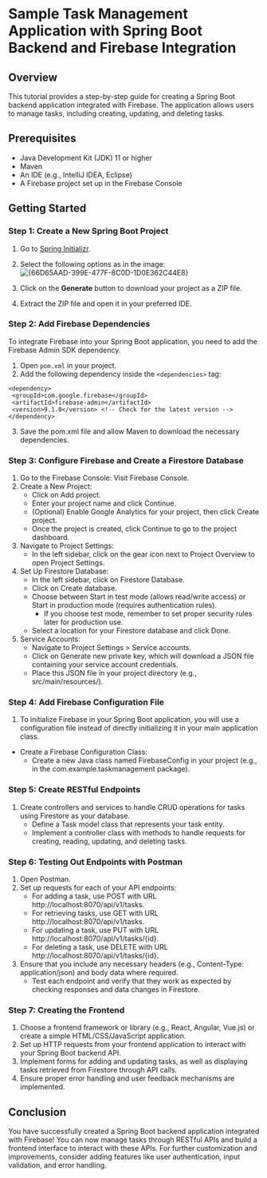 # Sample Task Management Application with Spring Boot Backend and Firebase Integration

## Overview

This tutorial provides a step-by-step guide for creating a Spring Boot backend application integrated with Firebase. The application allows users to manage tasks, including creating, updating, and deleting tasks.

## Prerequisites

- Java Development Kit (JDK) 11 or higher
- Maven
- An IDE (e.g., IntelliJ IDEA, Eclipse)
- A Firebase project set up in the Firebase Console

## Getting Started

### Step 1: Create a New Spring Boot Project

1. Go to [Spring Initializr](https://start.spring.io/).
2. Select the following options as in the image:
   ![{66D65AAD-399E-477F-8C0D-1D0E362C44E8}](https://github.com/user-attachments/assets/92bdabeb-f826-4468-afd8-c3864031f672)

3. Click on the **Generate** button to download your project as a ZIP file.
5. Extract the ZIP file and open it in your preferred IDE.

### Step 2: Add Firebase Dependencies

To integrate Firebase into your Spring Boot application, you need to add the Firebase Admin SDK dependency.

1. Open `pom.xml` in your project.
2. Add the following dependency inside the `<dependencies>` tag:
 ```
<dependency>
  <groupId>com.google.firebase</groupId>
  <artifactId>firebase-admin</artifactId>
  <version>9.1.0</version> <!-- Check for the latest version -->
</dependency>
```
3. Save the pom.xml file and allow Maven to download the necessary dependencies.

### Step 3: Configure Firebase and Create a Firestore Database

1. Go to the Firebase Console: Visit Firebase Console.
2. Create a New Project:
   - Click on Add project.
   - Enter your project name and click Continue.
   - (Optional) Enable Google Analytics for your project, then click Create project.
   - Once the project is created, click Continue to go to the project dashboard.
3. Navigate to Project Settings:
   - In the left sidebar, click on the gear icon next to Project Overview to open Project Settings.
4. Set Up Firestore Database:
   - In the left sidebar, click on Firestore Database.
   - Click on Create database.
   - Choose between Start in test mode (allows read/write access) or Start in production mode (requires authentication rules).
     - If you choose test mode, remember to set proper security rules later for production use.
   - Select a location for your Firestore database and click Done.
5. Service Accounts:
   - Navigate to Project Settings > Service accounts.
   - Click on Generate new private key, which will download a JSON file containing your service account credentials.
   - Place this JSON file in your project directory (e.g., src/main/resources/).

### Step 4: Add Firebase Configuration File

1. To initialize Firebase in your Spring Boot application, you will use a configuration file instead of directly initializing it in your main application class.
  - Create a Firebase Configuration Class:
     - Create a new Java class named FirebaseConfig in your project (e.g., in the com.example.taskmanagement package).

### Step 5: Create RESTful Endpoints
1. Create controllers and services to handle CRUD operations for tasks using Firestore as your database.
    - Define a Task model class that represents your task entity.
    - Implement a controller class with methods to handle requests for creating, reading, updating, and deleting tasks.

### Step 6: Testing Out Endpoints with Postman
1. Open Postman.
2. Set up requests for each of your API endpoints:
   - For adding a task, use POST with URL http://localhost:8070/api/v1/tasks.
   - For retrieving tasks, use GET with URL http://localhost:8070/api/v1/tasks.
   - For updating a task, use PUT with URL http://localhost:8070/api/v1/tasks/{id}.
   - For deleting a task, use DELETE with URL http://localhost:8070/api/v1/tasks/{id}.
3. Ensure that you include any necessary headers (e.g., Content-Type: application/json) and body data where required.
   - Test each endpoint and verify that they work as expected by checking responses and data changes in Firestore.

### Step 7: Creating the Frontend

1. Choose a frontend framework or library (e.g., React, Angular, Vue.js) or create a simple HTML/CSS/JavaScript application.
2. Set up HTTP requests from your frontend application to interact with your Spring Boot backend API.
3. Implement forms for adding and updating tasks, as well as displaying tasks retrieved from Firestore through API calls.
4. Ensure proper error handling and user feedback mechanisms are implemented.

## Conclusion
You have successfully created a Spring Boot backend application integrated with Firebase! You can now manage tasks through RESTful APIs and build a frontend interface to interact with these APIs. For further customization and improvements, consider adding features like user authentication, input validation, and error handling.
